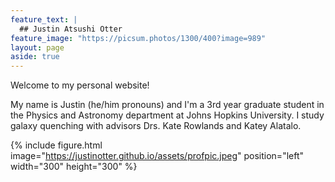 ```yaml
---
feature_text: |
  ## Justin Atsushi Otter
feature_image: "https://picsum.photos/1300/400?image=989"
layout: page
aside: true
---
```


Welcome to my personal website!

My name is Justin (he/him pronouns) and I'm a 3rd year graduate student in the Physics and Astronomy department at Johns Hopkins University. I study galaxy quenching with advisors Drs. Kate Rowlands and Katey Alatalo. 

{% include figure.html image="https://justinotter.github.io/assets/profpic.jpeg" position="left" width="300" height="300" %}
